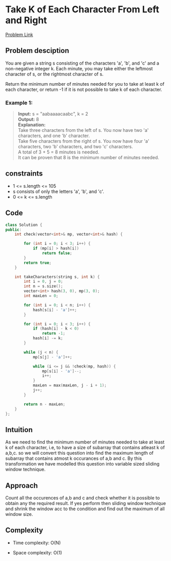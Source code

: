 # Take K of Each Character From Left and Right
[Problem Link](https://leetcode.com/problems/take-k-of-each-character-from-left-and-right/submissions/1458115788/?envType=daily-question&envId=2024-11-20)

## Problem desciption 
You are given a string s consisting of the characters 'a', 'b', and 'c' and a non-negative integer k. Each minute, you may take either the leftmost character of s, or the rightmost character of s.

Return the minimum number of minutes needed for you to take at least k of each character, or return -1 if it is not possible to take k of each character.

### Example 1:

> **Input:** s = "aabaaaacaabc", k = 2<br>
> **Output:** 8<br>
> **Explanation:** <br>
> Take three characters from the left of s. You now have two 'a' characters, and one 'b' character.<br>
> Take five characters from the right of s. You now have four 'a' characters, two 'b' characters, and two 'c' characters.<br>
> A total of 3 + 5 = 8 minutes is needed.<br>
> It can be proven that 8 is the minimum number of minutes needed.<br>


## constraints
* 1 <= s.length <= 105
* s consists of only the letters 'a', 'b', and 'c'.
* 0 <= k <= s.length

## Code
```cpp
class Solution {
public:
    int check(vector<int>& mp, vector<int>& hash) {

        for (int i = 0; i < 3; i++) {
            if (mp[i] > hash[i])
                return false;
        }
        return true;
    }

    int takeCharacters(string s, int k) {
        int i = 0, j = 0;
        int n = s.size();
        vector<int> hash(3, 0), mp(3, 0);
        int maxLen = 0;

        for (int i = 0; i < n; i++) {
            hash[s[i] - 'a']++;
        }

        for (int i = 0; i < 3; i++) {
            if (hash[i] - k < 0)
                return -1;
            hash[i] -= k;
        }

        while (j < n) {
            mp[s[j] - 'a']++;

            while (i <= j && !check(mp, hash)) {
                mp[s[i] - 'a']--;
                i++;
            }
            maxLen = max(maxLen, j - i + 1);
            j++;
        }

        return n - maxLen;
    }
};
```

## Intuition
As we need to find the minimum number of minutes needed to take at least k of each character, i.e, to have a size of subarray that contains atleast k of a,b,c. so we will convert this question into find the maximum length of subarray that contains atmost k occurances of a,b and c. By this transformation we have modelled this question into variable sized sliding window technique. 

## Approach
Count all the occurences of a,b and c and check whether it is possible to obtain any the required result. If yes perform then sliding window technique and shrink the window acc to the condition and find out the maximum of all window size.

## Complexity
- Time complexity: O(N)


- Space complexity: O(1)
